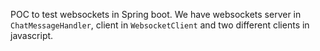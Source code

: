 POC to test websockets in Spring boot.
We have websockets server in `ChatMessageHandler`, client in `WebsocketClient` and two different clients in javascript.